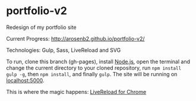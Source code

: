 portfolio-v2
============

Redesign of my portfolio site

Current Progress: http://arosenb2.github.io/portfolio-v2/

Technologies: Gulp, Sass, LiveReload and SVG

To run, clone this branch (gh-pages), install [Node.js](http://nodejs.org/download/), open the terminal and change the current directory to your cloned repository, run `npm install gulp -g`, then `npm install`, and finally `gulp`. The site will be running on [localhost:5000](http://localhost:5000).

This is where the magic happens: [LiveReload for Chrome](https://chrome.google.com/webstore/detail/livereload/jnihajbhpnppcggbcgedagnkighmdlei?hl=en)
